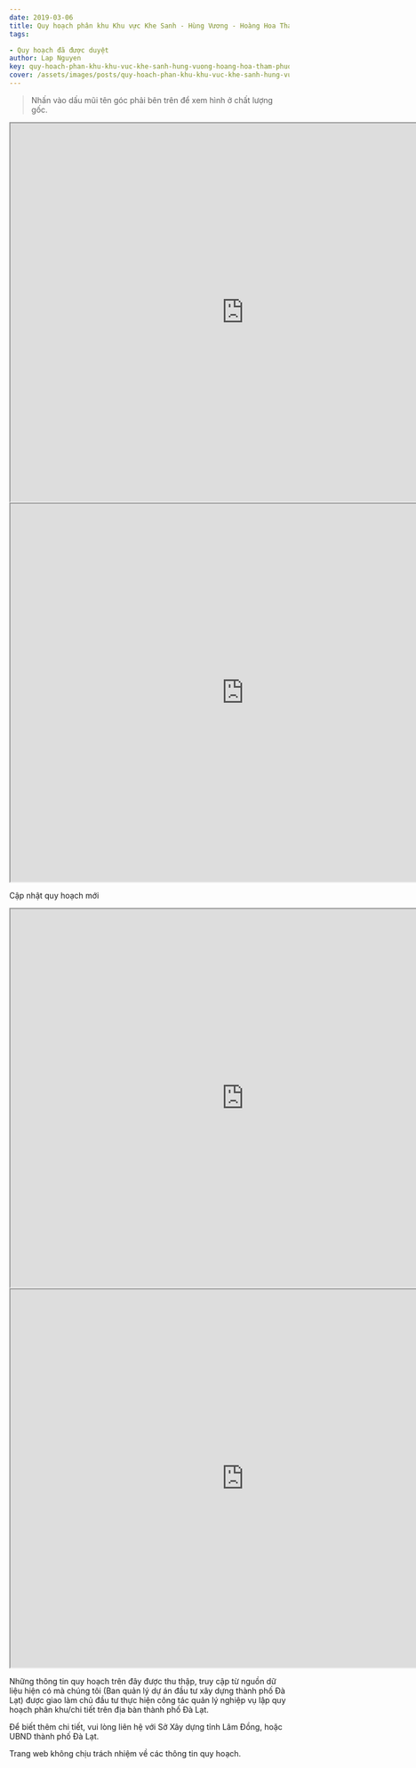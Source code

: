 ```yaml
---
date: 2019-03-06
title: Quy hoạch phân khu Khu vực Khe Sanh - Hùng Vương - Hoàng Hoa Thám (Khu B1), phường 10, thành phố Đà Lạt
tags:

- Quy hoạch đã được duyệt
author: Lap Nguyen
key: quy-hoach-phan-khu-khu-vuc-khe-sanh-hung-vuong-hoang-hoa-tham-phuong-10-thanh-pho-da-lat
cover: /assets/images/posts/quy-hoach-phan-khu-khu-vuc-khe-sanh-hung-vuong-hoang-hoa-tham-phuong-10-thanh-pho-da-lat.png
---
```


> Nhấn vào dấu mũi tên góc phải bên trên để xem hình ở chất lượng gốc. 
<iframe src="https://drive.google.com/file/d/1A8t-JJtqEK5MvIx5XUefRCwAv45mJKVj/preview" width="840" height="680"></iframe>

<iframe src="https://drive.google.com/file/d/1FOh9C3kueKijARO0SD8jEbeR_xcgU8z1/preview" width="840" height="680"></iframe>

Cập nhật quy hoạch mới

<iframe src="https://drive.google.com/file/d/1hXfaUSMcOZL8cWg00IITi0iyIh1C6a0k/preview" width="840" height="680"></iframe>

<iframe src="https://drive.google.com/file/d/1QGMOBFtTTYQuMJGkevWfDOAwaMUeurxT/preview" width="840" height="680"></iframe>

Những thông tin quy hoạch trên đây được thu thập, truy cập từ nguồn dữ liệu hiện có mà chúng tôi 
(Ban quản lý dự án đầu tư xây dựng thành phố Đà Lạt) được giao làm chủ đầu tư thực hiện công tác quản lý nghiệp vụ 
lập quy hoạch phân khu/chi tiết trên địa bàn thành phố Đà Lạt.

Để biết thêm chi tiết, vui lòng liên hệ với Sở Xây dựng tỉnh Lâm Đồng, hoặc UBND thành phố Đà Lạt.

Trang web không chịu trách nhiệm về các thông tin quy hoạch.